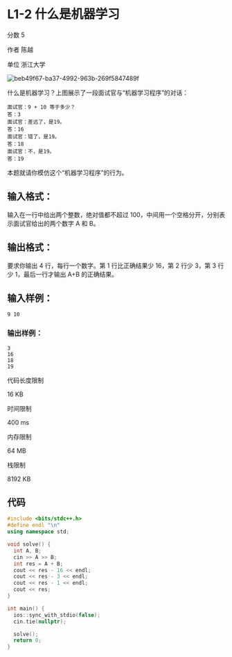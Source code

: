 # **L1-2 什么是机器学习**

分数 5

作者 陈越

单位 浙江大学

![beb49f67-ba37-4992-963b-269f5847489f](https://gitee.com/chen-houchao/images/raw/master/img/20250220170944964.png)

什么是机器学习？上图展示了一段面试官与“机器学习程序”的对话：

```
面试官：9 + 10 等于多少？
答：3
面试官：差远了，是19。
答：16
面试官：错了，是19。
答：18
面试官：不，是19。
答：19
```

本题就请你模仿这个“机器学习程序”的行为。

## 输入格式：

输入在一行中给出两个整数，绝对值都不超过 100，中间用一个空格分开，分别表示面试官给出的两个数字 A 和 B。

## 输出格式：

要求你输出 4 行，每行一个数字。第 1 行比正确结果少 16，第 2 行少 3，第 3 行少 1，最后一行才输出 A+B 的正确结果。

## 输入样例：

```in
9 10
```

### 输出样例：

```out
3
16
18
19
```

代码长度限制

16 KB

时间限制

400 ms

内存限制

64 MB

栈限制

8192 KB

## 代码

```cpp
#include <bits/stdc++.h>
#define endl "\n"
using namespace std;

void solve() {
  int A, B;
  cin >> A >> B;
  int res = A + B;
  cout << res - 16 << endl;
  cout << res - 3 << endl;
  cout << res - 1 << endl;
  cout << res;
}

int main() {
  ios::sync_with_stdio(false);
  cin.tie(nullptr);

  solve();
  return 0;
}
```

